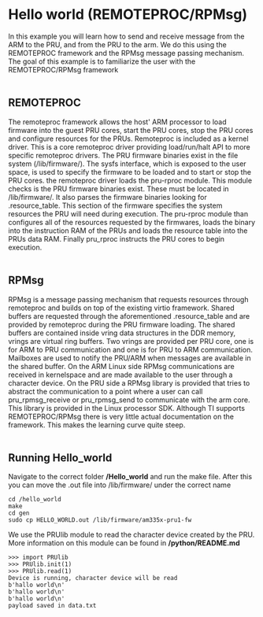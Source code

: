 # Hello world (REMOTEPROC/RPMsg)
In this example you will learn how to send and receive message from the ARM to the PRU, and from the PRU to the arm. We do this using the REMOTEPROC framework and the RPMsg message passing mechanism. The goal of this example is to familiarize the user with the REMOTEPROC/RPMsg framework
<br><br>

## REMOTEPROC
The remoteproc framework allows the host' ARM processor to load firmware into the guest PRU cores, start the PRU cores, stop the PRU cores and configure resources for the PRUs. Remoteproc is included as a kernel driver. This is a core remoteproc driver providing load/run/halt API to more specific remoteproc drivers. The PRU firmware binaries exist in the file system (/lib/firmware/). The sysfs interface, which is exposed to the user space, is used to specify the firmware to be loaded and to start or stop the PRU cores. the remoteproc driver loads the pru-rproc module. This module checks is the PRU firmware binaries exist. These must be located in /lib/firmware/. It also parses the firmware binaries looking for .resource_table. This section of the firmware specifies the system resources the PRU will need during execution. The pru-rproc module than configures all of the resources requested by the firmwares, loads the binary into the instruction RAM of the PRUs and loads the resource table into the PRUs data RAM. Finally pru_rproc instructs the PRU cores to begin execution.
<br><br>

## RPMsg
RPMsg is a message passing mechanism that requests resources through remoteproc and builds on top of the existing virtio framework. Shared buffers are requested through the aforementioned .resource_table and are provided by remoteproc during the PRU firmware loading. The shared buffers are contained inside vring data structures in the DDR memory, vrings are virtual ring buffers. Two vrings are provided per PRU core, one is for ARM to PRU communication and one is for PRU to ARM communication. Mailboxes are used to notify the PRU/ARM when messages are available in the shared buffer. On the ARM Linux side RPMsg communications are received in kernelspace and are made available to the user through a character device.
On the PRU side a RPMsg library is provided that tries to abstract the communication to a point where a user can call pru_rpmsg_receive or pru_rpmsg_send to communicate with the arm core. This library is provided in the Linux processor SDK. Although TI supports REMOTEPROC/RPMsg there is very little actual documentation on the framework. This makes the learning curve quite steep.
<br><br>

## Running Hello_world
Navigate to the correct folder **/Hello_world** and run the make file. After this you can move the .out file into /lib/firmware/ under the correct name
```
cd /hello_world
make
cd gen
sudo cp HELLO_WORLD.out /lib/firmware/am335x-pru1-fw
```
We use the PRUlib module to read the character device created by the PRU. More information on this module can be found in **/python/README.md**
```
>>> import PRUlib
>>> PRUlib.init(1)
>>> PRUlib.read(1)
Device is running, character device will be read
b'hallo world\n'
b'hallo world\n'
b'hallo world\n'
payload saved in data.txt
```
